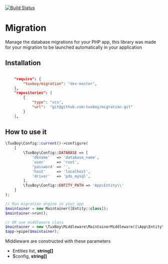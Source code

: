 [![Build Status](https://travis-ci.org/TuxBoy/Migration.svg?branch=master)](https://travis-ci.org/TuxBoy/Migration)

# Migration 

Manage the database migrations for your PHP app, this library was made for your migration to be launched
automatically in your application

## Installation

````json

    "require": {
        "tuxboy/migration": "dev-master",
    },
    "repositories": [
        {
            "type": "vcs",
            "url":  "git@github.com:tuxboy/migration.git"
        }
    ],
````

## How to use it

````php
\TuxBoy\Config::current()->configure(
    [
        \TuxBoy\Config::DATABASE => [
            'dbname'   => 'database_name',
            'user'     => 'root',
            'password' => '',
            'host'     => 'localhost',
            'driver'   => 'pdo_mysql',
        ],
        \TuxBoy\Config::ENTITY_PATH => 'App\Entity\\'
    ]
);

// Run migration engine in your app
$maintainer = new Maintainer([Entity::class]);
$maintainer->run();

// OR use middleware class
$maintainer = new \TuxBoy\Middleware\MaintainerMiddleware([\App\Entity\Post::class], $config);
$app->pipe($maintainer);
````

Middleware are constructed with these parameters

* Entities list, **string[]**
* $config, **string[]**

